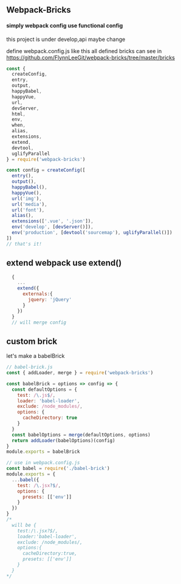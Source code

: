 ## Webpack-Bricks

#### simply webpack config use functional config

this project is under develop,api maybe change

define webpack.config.js like this
all defined bricks can see in https://github.com/FlynnLeeGit/webpack-bricks/tree/master/bricks
```js
const {
  createConfig,
  entry,
  output,
  happyBabel,
  happyVue,
  url,
  devServer,
  html,
  env,
  when,
  alias,
  extensions,
  extend,
  devtool,
  uglifyParallel
} = require('webpack-bricks')

const config = createConfig([
  entry(),
  output(),
  happyBabel(),
  happyVue(),
  url('img'),
  url('media'),
  url('font'),
  alias(),
  extensions(['.vue', '.json']),
  env('develop', [devServer()]),
  env('production', [devtool('sourcemap'), uglifyParallel()])
])
// that's it!
```

## extend webpack use extend()

```js
  {
    ...
    extend({
      externals:{
        jquery: 'jQuery'
      }
    })
  }
  // will merge config
```

## custom brick

let's make a babelBrick

```js
// babel-brick.js 
const { addLoader, merge } = require('webpack-bricks')

const babelBrick = options => config => {
  const defaultOptions = {
    test: /\.js$/,
    loader: 'babel-loader',
    exclude: /node_modules/,
    options: {
      cacheDirectory: true
    }
  }
  const babelOptions = merge(defaultOptions, options)
  return addLoader(babelOptions)(config)
}
module.exports = babelBrick

// use in webpack.config.js
const babel = require('./babel-brick')
module.exports = {
  ...babel({
    test: /\.jsx?$/,
    options: {
      presets: [['env']]
    }
  })
}
/*
  will be {
    test:/\.jsx?$/,
    loader:'babel-loader',
    exclude: /node_modules/,
    options:{
      cacheDirectory:true,
      presets: [['env']]
    }
  }
*/
```
